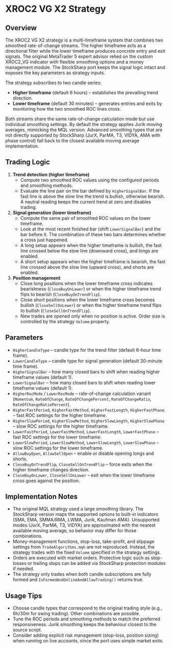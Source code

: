 # XROC2 VG X2 Strategy

## Overview
The XROC2 VG X2 strategy is a multi-timeframe system that combines two smoothed rate-of-change streams. The higher timeframe acts as a directional filter while the lower timeframe produces concrete entry and exit signals. The original MetaTrader 5 expert advisor relied on the custom XROC2_VG indicator with flexible smoothing options and a money management module. The StockSharp port keeps the signal logic intact and exposes the key parameters as strategy inputs.

The strategy subscribes to two candle series:
- **Higher timeframe** (default 6 hours) – establishes the prevailing trend direction.
- **Lower timeframe** (default 30 minutes) – generates entries and exits by monitoring how the two smoothed ROC lines cross.

Both streams share the same rate-of-change calculation mode but use individual smoothing settings. By default the strategy applies Jurik moving averages, mimicking the MQL version. Advanced smoothing types that are not directly supported by StockSharp (JurX, ParMA, T3, VIDYA, AMA with phase control) fall back to the closest available moving average implementation.

## Trading Logic
1. **Trend detection (higher timeframe)**
   - Compute two smoothed ROC values using the configured periods and smoothing methods.
   - Evaluate the line pair on the bar defined by `HigherSignalBar`. If the fast line is above the slow line the trend is bullish, otherwise bearish. A neutral reading keeps the current trend at zero and disables trading.
2. **Signal generation (lower timeframe)**
   - Compute the same pair of smoothed ROC values on the lower timeframe.
   - Look at the most recent finished bar (shift `LowerSignalBar`) and the bar before it. The combination of these two bars determines whether a cross just happened.
   - A long setup appears when the higher timeframe is bullish, the fast line crossed below the slow line (downward cross), and longs are enabled.
   - A short setup appears when the higher timeframe is bearish, the fast line crossed above the slow line (upward cross), and shorts are enabled.
3. **Position management**
   - Close long positions when the lower timeframe cross indicates bearishness (`CloseBuyOnLower`) or when the higher timeframe trend flips to bearish (`CloseBuyOnTrendFlip`).
   - Close short positions when the lower timeframe cross becomes bullish (`CloseSellOnLower`) or when the higher timeframe trend flips to bullish (`CloseSellOnTrendFlip`).
   - New trades are opened only when no position is active. Order size is controlled by the strategy `Volume` property.

## Parameters
- `HigherCandleType` – candle type for the trend filter (default 6-hour time frame).
- `LowerCandleType` – candle type for signal generation (default 30-minute time frame).
- `HigherSignalBar` – how many closed bars to shift when reading higher timeframe values (default 1).
- `LowerSignalBar` – how many closed bars to shift when reading lower timeframe values (default 1).
- `HigherRocMode` / `LowerRocMode` – rate-of-change calculation variant (`Momentum`, `RateOfChange`, `RateOfChangePercent`, `RateOfChangeRatio`, `RateOfChangeRatioPercent`).
- `HigherFastPeriod`, `HigherFastMethod`, `HigherFastLength`, `HigherFastPhase` – fast ROC settings for the higher timeframe.
- `HigherSlowPeriod`, `HigherSlowMethod`, `HigherSlowLength`, `HigherSlowPhase` – slow ROC settings for the higher timeframe.
- `LowerFastPeriod`, `LowerFastMethod`, `LowerFastLength`, `LowerFastPhase` – fast ROC settings for the lower timeframe.
- `LowerSlowPeriod`, `LowerSlowMethod`, `LowerSlowLength`, `LowerSlowPhase` – slow ROC settings for the lower timeframe.
- `AllowBuyOpen`, `AllowSellOpen` – enable or disable opening longs and shorts.
- `CloseBuyOnTrendFlip`, `CloseSellOnTrendFlip` – force exits when the higher timeframe changes direction.
- `CloseBuyOnLower`, `CloseSellOnLower` – exit when the lower timeframe cross goes against the position.

## Implementation Notes
- The original MQL strategy used a large smoothing library. The StockSharp version maps the supported options to built-in indicators (SMA, EMA, SMMA/RMA, LWMA, Jurik, Kaufman AMA). Unsupported modes (JurX, ParMA, T3, VIDYA) are approximated with the nearest available moving average, so behavior may differ for those combinations.
- Money-management functions, stop-loss, take-profit, and slippage settings from `TradeAlgorithms.mqh` are not reproduced. Instead, the strategy trades with the fixed `Volume` specified in the strategy settings.
- Orders are executed with market orders. Protective logic such as stop-losses or trailing stops can be added via StockSharp protection modules if needed.
- The strategy only trades when both candle subscriptions are fully formed and `IsFormedAndOnlineAndAllowTrading()` returns true.

## Usage Tips
- Choose candle types that correspond to the original trading style (e.g., 6h/30m for swing trading). Other combinations are possible.
- Tune the ROC periods and smoothing methods to match the preferred responsiveness. Jurik smoothing keeps the behaviour closest to the source script.
- Consider adding explicit risk management (stop-loss, position sizing) when running on live accounts, since the port uses simple market exits.
